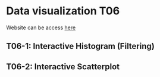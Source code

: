 # Data visualization T06

Website can be access [here](https://data-visualization-t06.vercel.app/)

## T06-1: Interactive Histogram (Filtering)

## T06-2: Interactive Scatterplot 
